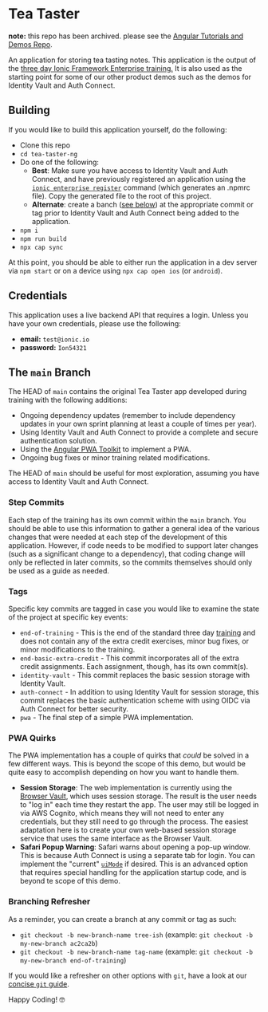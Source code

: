 # Tea Taster

**note:** this repo has been archived. please see the [Angular Tutorials and Demos Repo](https://github.com/ionic-enterprise/tutorials-and-demos-ng).

An application for storing tea tasting notes. This application is the output of the <a href="" target="_blank">three day Ionic Framework Enterprise training.</a> It is also used as the starting point for some of our other product demos such as the demos for Identity Vault and Auth Connect.

## Building

If you would like to build this application yourself, do the following:

- Clone this repo
- `cd tea-taster-ng`
- Do one of the following:
  - **Best**: Make sure you have access to Identity Vault and Auth Connect, and have previously registered an application using the [`ionic enterprise register`](https://ionicframework.com/docs/cli/commands/enterprise-register) command (which generates an .npmrc file). Copy the generated file to the root of this project.
  - **Alternate**: create a banch ([see below](#branching-refresher)) at the appropriate commit or tag prior to Identity Vault and Auth Connect being added to the application.
- `npm i`
- `npm run build`
- `npx cap sync`

At this point, you should be able to either run the application in a dev server via `npm start` or on a device using `npx cap open ios` (or `android`).

## Credentials

This application uses a live backend API that requires a login. Unless you have your own credentials, please use the following:

- **email:** `test@ionic.io`
- **password:** `Ion54321`

## The `main` Branch

The HEAD of `main` contains the original Tea Taster app developed during training with the following additions:

- Ongoing dependency updates (remember to include dependency updates in your own sprint planning at least a couple of times per year).
- Using Identity Vault and Auth Connect to provide a complete and secure authentication solution.
- Using the [Angular PWA Toolkit](https://angular.io/guide/service-worker-intro) to implement a PWA.
- Ongoing bug fixes or minor training related modifications.

The HEAD of `main` should be useful for most exploration, assuming you have access to Identity Vault and Auth Connect.

### Step Commits

Each step of the training has its own commit within the `main` branch. You should be able to use this information to gather a general idea of the various changes that were needed at each step of the development of this application. However, if code needs to be modified to support later changes (such as a significant change to a dependency), that coding change will only be reflected in later commits, so the commits themselves should only be used as a guide as needed.

### Tags

Specific key commits are tagged in case you would like to examine the state of the project at specific key events:

- `end-of-training` - This is the end of the standard three day [training](https://ionic-training-decks.firebaseapp.com/course/framework/tabs/angular/page/0) and does not contain any of the extra credit exercises, minor bug fixes, or minor modifications to the training.
- `end-basic-extra-credit` - This commit incorporates all of the extra credit assignments. Each assignment, though, has its own commit(s).
- `identity-vault` - This commit replaces the basic session storage with Identity Vault.
- `auth-connect` - In addition to using Identity Vault for session storage, this commit replaces the basic authentication scheme with using OIDC via Auth Connect for better security.
- `pwa` - The final step of a simple PWA implementation.

### PWA Quirks

The PWA implementation has a couple of quirks that _could_ be solved in a few different ways. This is beyond the scope of this demo, but would be quite easy to accomplish depending on how you want to handle them.

- **Session Storage**: The web implementation is currently using the [Browser Vault](https://ionic.io/docs/identity-vault/classes/browservault), which uses session storage. The result is the user needs to "log in" each time they restart the app. The user may still be logged in via AWS Cognito, which means they will not need to enter any credentials, but they still need to go through the process. The easiest adaptation here is to create your own web-based session storage service that uses the same interface as the Browser Vault.
- **Safari Popup Warning**: Safari warns about opening a pop-up window. This is because Auth Connect is using a separate tab for login. You can implement the "current" [`uiMode`](https://ionic.io/docs/auth-connect/interfaces/WebOptions#uimode) if desired. This is an advanced option that requires special handling for the application startup code, and is beyond te scope of this demo.

### Branching Refresher

As a reminder, you can create a branch at any commit or tag as such:

- `git checkout -b new-branch-name tree-ish` (example: `git checkout -b my-new-branch ac2ca2b`)
- `git checkout -b new-branch-name tag-name` (example: `git checkout -b my-new-branch end-of-training`)

If you would like a refresher on other options with `git`, have a look at our [concise `git` guide](https://ionic-training-decks.firebaseapp.com/course/git-workflow).

Happy Coding! 🤓
